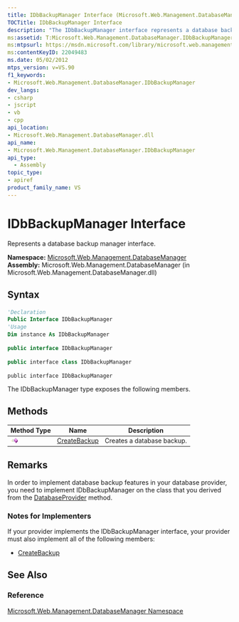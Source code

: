 ```yaml
---
title: IDbBackupManager Interface (Microsoft.Web.Management.DatabaseManager)
TOCTitle: IDbBackupManager Interface
description: "The IDbBackupManager interface represents a database backup manager interface. This article describes its syntax, methods, and remarks."
ms:assetid: T:Microsoft.Web.Management.DatabaseManager.IDbBackupManager
ms:mtpsurl: https://msdn.microsoft.com/library/microsoft.web.management.databasemanager.idbbackupmanager(v=VS.90)
ms:contentKeyID: 22049483
ms.date: 05/02/2012
mtps_version: v=VS.90
f1_keywords:
- Microsoft.Web.Management.DatabaseManager.IDbBackupManager
dev_langs:
- csharp
- jscript
- vb
- cpp
api_location:
- Microsoft.Web.Management.DatabaseManager.dll
api_name:
- Microsoft.Web.Management.DatabaseManager.IDbBackupManager
api_type:
  - Assembly
topic_type:
- apiref
product_family_name: VS
---
```


# IDbBackupManager Interface

Represents a database backup manager interface.

**Namespace:**  [Microsoft.Web.Management.DatabaseManager](microsoft-web-management-databasemanager-namespace.md)  
**Assembly:**  Microsoft.Web.Management.DatabaseManager (in Microsoft.Web.Management.DatabaseManager.dll)

## Syntax

```vb
'Declaration
Public Interface IDbBackupManager
'Usage
Dim instance As IDbBackupManager
```

```csharp
public interface IDbBackupManager
```

```cpp
public interface class IDbBackupManager
```

```jscript
public interface IDbBackupManager
```

The IDbBackupManager type exposes the following members.

## Methods

|Method Type|Name|Description|
|--- |--- |--- |
|![Public method](images/Dd566041.pubmethod(en-us,VS.90).gif "Public method")|[CreateBackup](idbbackupmanager-createbackup-method-microsoft-web-management-databasemanager.md)|Creates a database backup.|

## Remarks

In order to implement database backup features in your database provider, you need to implement IDbBackupManager on the class that you derived from the [DatabaseProvider](databaseprovider-class-microsoft-web-management-databasemanager.md) method.

### Notes for Implementers

If your provider implements the IDbBackupManager interface, your provider must also implement all of the following members:

  - [CreateBackup](idbbackupmanager-createbackup-method-microsoft-web-management-databasemanager.md)

## See Also

### Reference

[Microsoft.Web.Management.DatabaseManager Namespace](microsoft-web-management-databasemanager-namespace.md)
